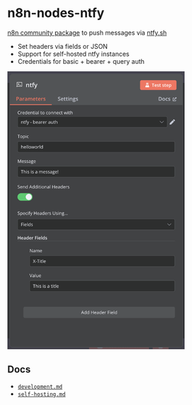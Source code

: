 # n8n-nodes-ntfy

[n8n community package](https://docs.n8n.io/integrations/community-nodes/installation/gui-install/) to push messages via [ntfy.sh](https://ntfy.sh/)

- Set headers via fields or JSON
- Support for self-hosted ntfy instances
- Credentials for basic + bearer + query auth

<img src="docs/ndv.png" width="400">

## Docs

- [`development.md`](docs/development.md)
- [`self-hosting.md`](docs/self-hosting.md)

